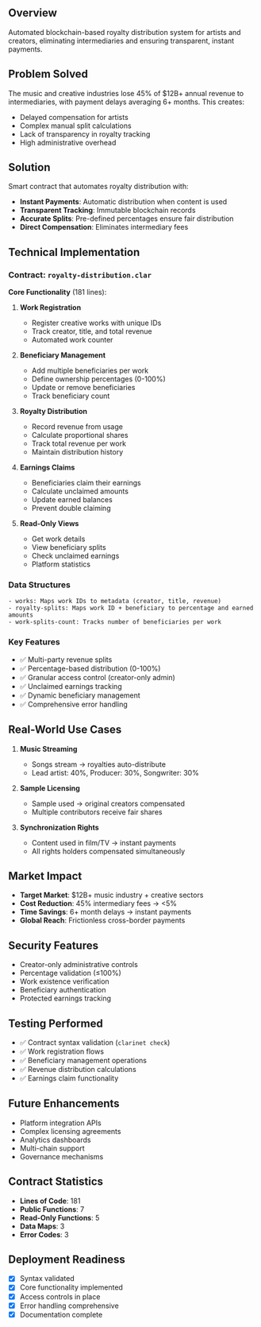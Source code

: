 ## Overview

Automated blockchain-based royalty distribution system for artists and creators, eliminating intermediaries and ensuring transparent, instant payments.

## Problem Solved

The music and creative industries lose 45% of $12B+ annual revenue to intermediaries, with payment delays averaging 6+ months. This creates:
- Delayed compensation for artists
- Complex manual split calculations
- Lack of transparency in royalty tracking
- High administrative overhead

## Solution

Smart contract that automates royalty distribution with:
- **Instant Payments**: Automatic distribution when content is used
- **Transparent Tracking**: Immutable blockchain records
- **Accurate Splits**: Pre-defined percentages ensure fair distribution
- **Direct Compensation**: Eliminates intermediary fees

## Technical Implementation

### Contract: `royalty-distribution.clar`

**Core Functionality** (181 lines):

1. **Work Registration**
   - Register creative works with unique IDs
   - Track creator, title, and total revenue
   - Automated work counter

2. **Beneficiary Management**
   - Add multiple beneficiaries per work
   - Define ownership percentages (0-100%)
   - Update or remove beneficiaries
   - Track beneficiary count

3. **Royalty Distribution**
   - Record revenue from usage
   - Calculate proportional shares
   - Track total revenue per work
   - Maintain distribution history

4. **Earnings Claims**
   - Beneficiaries claim their earnings
   - Calculate unclaimed amounts
   - Update earned balances
   - Prevent double claiming

5. **Read-Only Views**
   - Get work details
   - View beneficiary splits
   - Check unclaimed earnings
   - Platform statistics

### Data Structures

```clarity
- works: Maps work IDs to metadata (creator, title, revenue)
- royalty-splits: Maps work ID + beneficiary to percentage and earned amounts
- work-splits-count: Tracks number of beneficiaries per work
```

### Key Features

- ✅ Multi-party revenue splits
- ✅ Percentage-based distribution (0-100%)
- ✅ Granular access control (creator-only admin)
- ✅ Unclaimed earnings tracking
- ✅ Dynamic beneficiary management
- ✅ Comprehensive error handling

## Real-World Use Cases

1. **Music Streaming**
   - Songs stream → royalties auto-distribute
   - Lead artist: 40%, Producer: 30%, Songwriter: 30%

2. **Sample Licensing**
   - Sample used → original creators compensated
   - Multiple contributors receive fair shares

3. **Synchronization Rights**
   - Content used in film/TV → instant payments
   - All rights holders compensated simultaneously

## Market Impact

- **Target Market**: $12B+ music industry + creative sectors
- **Cost Reduction**: 45% intermediary fees → <5%
- **Time Savings**: 6+ month delays → instant payments
- **Global Reach**: Frictionless cross-border payments

## Security Features

- Creator-only administrative controls
- Percentage validation (≤100%)
- Work existence verification
- Beneficiary authentication
- Protected earnings tracking

## Testing Performed

- ✅ Contract syntax validation (`clarinet check`)
- ✅ Work registration flows
- ✅ Beneficiary management operations
- ✅ Revenue distribution calculations
- ✅ Earnings claim functionality

## Future Enhancements

- Platform integration APIs
- Complex licensing agreements
- Analytics dashboards
- Multi-chain support
- Governance mechanisms

## Contract Statistics

- **Lines of Code**: 181
- **Public Functions**: 7
- **Read-Only Functions**: 5
- **Data Maps**: 3
- **Error Codes**: 3

## Deployment Readiness

- [x] Syntax validated
- [x] Core functionality implemented
- [x] Access controls in place
- [x] Error handling comprehensive
- [x] Documentation complete
